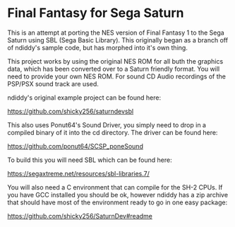# Final Fantasy for Sega Saturn
This is an attempt at porting the NES version of Final Fantasy 1 to the Sega Saturn using SBL (Sega Basic Library). This originally began as a branch off of ndiddy's sample code, but has morphed into it's own thing. 

This project works by using the original NES ROM for all buth the graphics data, which has been converted over to a Saturn friendly format. You will need to provide your own NES ROM. For sound CD Audio recordings of the PSP/PSX sound track are used.

ndiddy's original example project can be found here: 

https://github.com/shicky256/saturndevsbl

This also uses Ponut64's Sound Driver, you simply need to drop in a compiled binary of it into the cd directory. The driver can be found here:

https://github.com/ponut64/SCSP_poneSound

To build this you will need SBL which can be found here:

https://segaxtreme.net/resources/sbl-libraries.7/

You will also need a C environment that can compile for the SH-2 CPUs. If you have GCC installed you should be ok, however ndiddy has a zip archive that should have most of the environment ready to go in one easy package:

https://github.com/shicky256/SaturnDev#readme
